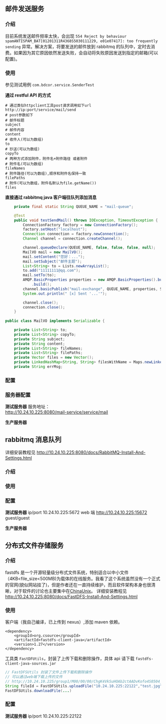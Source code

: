 ## 邮件发送服务

### 介绍
目前系统发送邮件频率太快，会出现 `554 Reject by behaviour spamANTISPAM_BAT[01201311R4368S5030111229, e01e07417]: too frequently sending` 异常。解决方案，将要发送的邮件放到 rabbitmq 的队列中，定时去消费。如果因为其它原因依然发送失败，会自动将失败原因发送到指定的邮箱(可以配置)。

### 使用

参见测试用例 `com.bdcor.service.SenderTest`

**通过 restful API 的方式**

```
# 通过类似httpclient工具post请求调用如下url
http://ip:port/service/mail/send
# post参数如下
# 邮件标题
subject 
# 邮件内容
content
# 收件人(可以为数组)
to
# 抄送(可以为数组)
copyTo
# 两种方式添加附件，附件名+附件路径 或者附件
# 附件名(可以为数组)
fileNames
# 附件路径(可以为数组),顺序和附件名保持一致
filePaths
# 附件(可以为数组，附件名默认为file.getName())
files
```
**直接通过 rabbitmq java 客户端往队列添加消息**

``` java
    private final static String QUEUE_NAME = "mail-queue";

    @Test
    public void testSendMail() throws IOException, TimeoutException {
        ConnectionFactory factory = new ConnectionFactory();
        factory.setHost("localhost");
        Connection connection = factory.newConnection();
        Channel channel = connection.createChannel();

        channel.queueDeclare(QUEUE_NAME, false, false, false, null);
        MailVO mail = new MailVO();
        mail.setContent("您好：...");
        mail.setSubject("邮件主题");
        List<String> to = Lists.newArrayList();
        to.add("11111111@qq.com");
        mail.setTo(to);
        AMQP.BasicProperties properties = new AMQP.BasicProperties().builder().contentType(MessageProperties.CONTENT_TYPE_SERIALIZED_OBJECT)
            .build();
        channel.basicPublish("mail-exchange", QUEUE_NAME, properties, SerializationUtils.serialize(mail));
        System.out.println(" [x] Sent '...'");

        channel.close();
        connection.close();
    }
    
public class MailVO implements Serializable {

    private List<String> to;
    private List<String> copyTo;
    private String subject;
    private String content;
    private List<String> fileNames;
    private List<String> filePaths;
    private Vector files = new Vector();
    private LinkedHashMap<String, String> filesWithName = Maps.newLinkedHashMap();
    private String errMsg;
```

### 配置

### 服务器配置

**测试服务器**
服务地址：  
http://10.24.10.225:8080/mail-service/service/mail

**生产服务器**


## rabbitmq 消息队列

详细安装教程见 http://10.24.10.225:8080/docs/RabbitMQ-Install-And-Settings.html

### 介绍

### 使用

### 配置

**测试服务器**
ip/port 10.24.10.225:5672
web 端 http://10.24.10.225:15672 guest/guest

**生产服务器**


## 分布式文件存储服务

### 介绍

fastdfs 是一个开源轻量级分布式文件系统，特别适合以中小文件（4KB<file_size<500MB)为载体的在线服务。我看了这个系统虽然没有一个正式的官网(貌似网站挂了)，但是作者还在一直持续维护，而且软件架构本身也很清晰，对于软件的讨论也主要集中在[ChinaUnix](http://bbs.chinaunix.net/forum-240-1.html)。
详细安装教程见 http://10.24.10.225:8080/docs/FastDFS-Install-And-Settings.html

### 使用

客户端（我自己编译，已上传到 nexus）,添加 maven 依赖。

```
<dependency>
    <groupId>org.csource</groupId>
    <artifactId>fastdfs-client-java</artifactId>
    <version>1.27</version>        
</dependency>
```
工具类 `FastDFUtils`，封装了上传下载和删除操作，具体 api 请下载 `fastdfs-client-java-sources.jar`

``` java
// FastDFSUtils 封装了文件上传下载和删除操作
// 可以通过web端下载上传的文件 
// http://10.24.10.225/group1/M00/00/00/ChgK4VkSuHOAb2ctAADvKofo4S0504_big.jpg
String fileId = FastDFSUtils.uploadFile("10.24.10.225:22122","test.jpg");
FastDFSUtils.downloadFile(...)
```
### 配置

**测试服务器**
ip/port 10.24.10.225:22122




